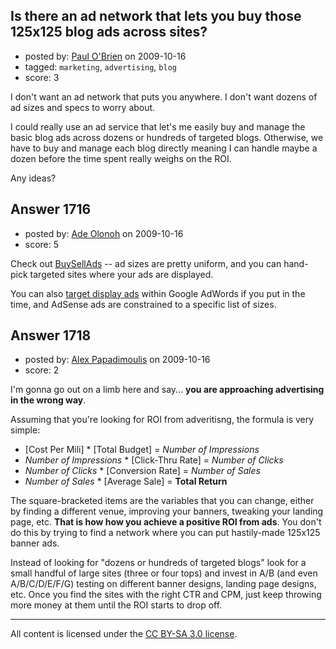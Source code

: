 ## Is there an ad network that lets you buy those 125x125 blog ads across sites?

- posted by: [Paul O'Brien](https://stackexchange.com/users/-1/759-paul-o-brien) on 2009-10-16
- tagged: `marketing`, `advertising`, `blog`
- score: 3

I don't want an ad network that puts you anywhere.  I don't want dozens of ad sizes and specs to worry about. 

I could really use an ad service that let's me easily buy and manage the basic blog ads across dozens or hundreds of targeted blogs.  Otherwise, we have to buy and manage each blog directly meaning I can handle maybe a dozen before the time spent really weighs on the ROI.

Any ideas?


## Answer 1716

- posted by: [Ade Olonoh](https://stackexchange.com/users/-1/317-ade-olonoh) on 2009-10-16
- score: 5

<p>Check out <a href="http://buysellads.com" rel="nofollow">BuySellAds</a> -- ad sizes are pretty uniform, and you can hand-pick targeted sites where your ads are displayed.</p>

<p>You can also <a href="http://www.google.com/adwords/displayadbuilder/target.html" rel="nofollow">target display ads</a> within Google AdWords if you put in the time, and AdSense ads are constrained to a specific list of sizes.</p>



## Answer 1718

- posted by: [Alex Papadimoulis](https://stackexchange.com/users/-1/123-alex-papadimoulis) on 2009-10-16
- score: 2

I'm gonna go out on a limb here and say... **you are approaching advertising in the wrong way**. 

Assuming that you're looking for ROI from adveritisng, the formula is very simple:

 * [Cost Per Mili] * [Total Budget] = _Number of Impressions_
 * _Number of Impressions_ * [Click-Thru Rate] = _Number of Clicks_
 * _Number of Clicks_ * [Conversion Rate] = _Number of Sales_
 * _Number of Sales_ * [Average Sale] = **Total Return**

The square-bracketed items are the variables that you can change, either by finding a different venue, improving your banners, tweaking your landing page, etc. **That is how how you achieve a positive ROI from ads**. You don't do this by trying to find a network where you can put hastily-made 125x125 banner ads.

Instead of looking for "dozens or hundreds of targeted blogs" look for a small handful of large sites (three or four tops) and invest in A/B (and even A/B/C/D/E/F/G)  testing on different banner designs, landing page designs, etc. Once you find the sites with the right CTR and CPM, just keep throwing more money at them until the ROI starts to drop off.



---

All content is licensed under the [CC BY-SA 3.0 license](https://creativecommons.org/licenses/by-sa/3.0/).
